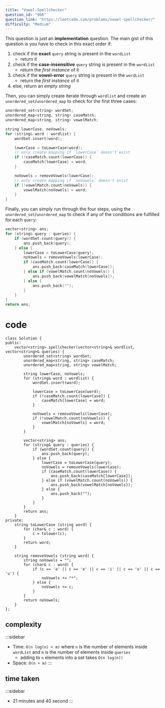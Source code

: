 ```yaml
---
title: "Vowel-Spellchecker"
question_id: "966"
question_link: "https://leetcode.com/problems/vowel-spellchecker/"
difficulty: "Medium"
---
```


This question is just an **implementation** question.
The main gist of this question is you have to check in this exact order if:

1. check if the **exact** `query` string is present in the `wordList`
    - return it
2. check if the **case-insensitive** `query` string is present in the `wordList`
    - return the *first instance* of it
3. check if the **vowel-error** `query` string is present in the `wordList`
    - return the *first instance* of it
4. else, return an *empty string*

Then, you can simply create iterate through `wordlist` and create an `unordered_set`/`unordered_map` to check for the first three cases:

```cpp
unordered_set<string> wordSet;
unordered_map<string, string> caseMatch;
unordered_map<string, string> vowelMatch;

string lowerCase, noVowels;
for (string& word : wordlist) {
    wordSet.insert(word);

    lowerCase = toLowerCase(word);
    // only create mapping if `lowerCase` doesn't exist
    if (!caseMatch.count(lowerCase)) {
        caseMatch[lowerCase] = word;
    }

    noVowels = removeVowels(lowerCase);
    // only create mapping if `noVowels` doesn't exist
    if (!vowelMatch.count(noVowels)) {
        vowelMatch[noVowels] = word;
    }
}
```

Finally, you can simply run through the four steps, using the `unordered_set`/`unordered_map` to check if any of the conditions are fulfilled for each `query`:

```cpp
vector<string> ans;
for (string& query : queries) {
    if (wordSet.count(query)) {
        ans.push_back(query);
    } else {
        lowerCase = toLowerCase(query);
        noVowels = removeVowels(lowerCase);
        if (caseMatch.count(lowerCase)) {
            ans.push_back(caseMatch[lowerCase]);
        } else if (vowelMatch.count(noVowels)) {
            ans.push_back(vowelMatch[noVowels]);
        } else {
            ans.push_back("");
        }
    }
}
return ans;
```

# cod<span>e</span>

```{.cpp}
class Solution {
public:
    vector<string> spellchecker(vector<string>& wordlist, vector<string>& queries) {
        unordered_set<string> wordSet;
        unordered_map<string, string> caseMatch;
        unordered_map<string, string> vowelMatch;

        string lowerCase, noVowels;
        for (string& word : wordlist) {
            wordSet.insert(word);

            lowerCase = toLowerCase(word);
            if (!caseMatch.count(lowerCase)) {
                caseMatch[lowerCase] = word;
            }

            noVowels = removeVowels(lowerCase);
            if (!vowelMatch.count(noVowels)) {
                vowelMatch[noVowels] = word;
            }
        }
        
        vector<string> ans;
        for (string& query : queries) {
            if (wordSet.count(query)) {
                ans.push_back(query);
            } else {
                lowerCase = toLowerCase(query);
                noVowels = removeVowels(lowerCase);
                if (caseMatch.count(lowerCase)) {
                    ans.push_back(caseMatch[lowerCase]);
                } else if (vowelMatch.count(noVowels)) {
                    ans.push_back(vowelMatch[noVowels]);
                } else {
                    ans.push_back("");
                }
            }
        }
        return ans;
    }
private:
    string toLowerCase (string word) {
        for (char& c : word) {
            c = tolower(c);
        }
        return word;
    }

    string removeVowels (string word) {
        string noVowels = "";
        for (char& c : word) {
            if (c == 'a' || c == 'e' || c == 'i' || c == 'o' || c == 'u') {
                noVowels += "*";
            } else {
                noVowels += c;
            }
        }
        return noVowels;
    }
};
```

## complexit<span>y</span>

:::sidebar
- Time: `O(n log(n) + m)` where `n` is the number of elements inside `wordList` and `m` is the number of elements inside `queries` 
    - adding to `n` elements into a set takes `O(n log(n))`
- Space: `O(n + m)`
:::

## time take<span>n</span>

:::sidebar
- 21 minutes and 40 second
:::
